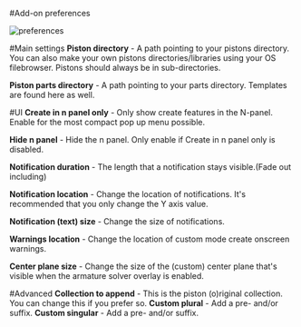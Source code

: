 #Add-on preferences


![preferences](../images/preferences.jpg)  

#Main settings
**Piston directory** - A path pointing to your pistons directory. You can also make your own pistons directories/libraries using your OS filebrowser. Pistons should always be in sub-directories.

**Piston parts directory** - A path pointing to your parts directory. Templates are found here as well.


#UI
**Create in n panel only** - Only show create features in the N-panel. Enable for the most compact pop up menu possible.

**Hide n panel** - Hide the n panel. Only enable if Create in n panel only is disabled.

**Notification duration** - The length that a notification stays visible.(Fade out including)

**Notification location** - Change the location of notifications. It's recommended that you only change the Y axis value.

**Notification (text) size** - Change the size of notifications.

**Warnings location** - Change the location of custom mode create onscreen warnings.

**Center plane size** - Change the size of the (custom) center plane that's visible when the armature solver overlay is enabled.


#Advanced
**Collection to append** - This is the piston (o)riginal collection. You can change this if you prefer so.
**Custom plural** - Add a pre- and/or suffix.
**Custom singular** - Add a pre- and/or suffix.